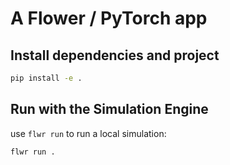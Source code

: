# A Flower / PyTorch app

## Install dependencies and project

```bash
pip install -e .
```

## Run with the Simulation Engine

use `flwr run` to run a local simulation:

```bash
flwr run .
```

